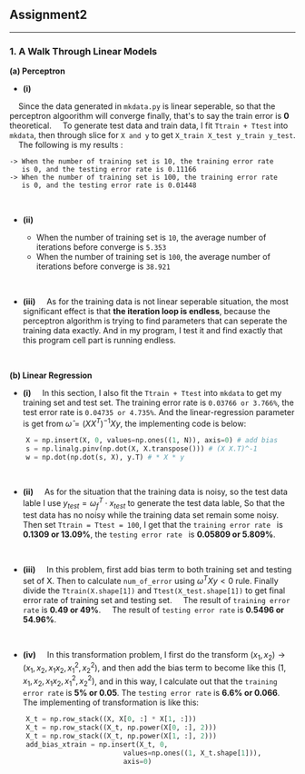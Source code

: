 ## Assignment2
---

### 1. A Walk Through Linear Models

**(a) Perceptron**

- **(i)** 

&nbsp;&nbsp;&nbsp;&nbsp;Since the data generated in `mkdata.py` is linear seperable, so that the perceptron algoorithm will converge finally, that's to say the train error is **0** theoretical. 
&nbsp;&nbsp;&nbsp;&nbsp;To generate test data and train data, I fit `Ttrain + Ttest` into `mkdata`, then through slice for `X and y` to get `X_train X_test y_train y_test`.
&nbsp;&nbsp;&nbsp;&nbsp;The following is my results :

    -> When the number of training set is 10, the training error rate 
       is 0, and the testing error rate is 0.11166
    -> When the number of training set is 100, the training error rate
       is 0, and the testing error rate is 0.01448

<br>

- **(ii)**

    - When the number of training set is `10`, the average number of iterations before converge is `5.353`
    - When the number of training set is `100`, the average number of iterations before converge is `38.921`
<br>

- **(iii)**
&nbsp;&nbsp;&nbsp;&nbsp;As for the training data is not linear seperable situation, the most significant effect is that **the iteration loop is endless**, because the perceptron algorithm is trying to find parameters that can seperate the training data exactly. And in my program, I test it and find exactly that this program cell part is running endless.

<br>

**(b) Linear Regression**

- **(i)**
&nbsp;&nbsp;&nbsp;&nbsp;In this section, I also fit the `Ttrain + Ttest` into `mkdata` to get my training set and test set. The training error rate is `0.03766 or 3.766%`, the test error rate is `0.04735 or 4.735%`. And the linear-regression parameter is get from $\hat{\omega} = (XX^T)^{-1}Xy$, the implementing code is below:
```python
    X = np.insert(X, 0, values=np.ones((1, N)), axis=0) # add bias
    s = np.linalg.pinv(np.dot(X, X.transpose())) # (X X.T)^-1
    w = np.dot(np.dot(s, X), y.T) # * X * y
```

<br>

- **(ii)**
&nbsp;&nbsp;&nbsp;&nbsp;As for the situation that the training data is noisy, so the test data lable I use $y_{test} = \omega_f^T \cdot x_{test}$ to generate the test data lable, So that the test data has no noisy while the training data set remain some noisy. Then set `Ttrain = Ttest = 100`, I get that the `training error rate ` is **0.1309 or 13.09%**, the `testing error rate ` is **0.05809 or 5.809%**.

<br>

- **(iii)**
&nbsp;&nbsp;&nbsp;&nbsp;In this problem, first add bias term to both training set and testing set of X. Then to calculate `num_of_error` using $\omega^TXy < 0$ rule. Finally divide the `Ttrain(X.shape[1])` and `Ttest(X_test.shape[1])` to get final error rate of training set and testing set.
&nbsp;&nbsp;&nbsp;&nbsp;The result of `training error rate` is **0.49 or 49%**.
&nbsp;&nbsp;&nbsp;&nbsp;The result of `testing error rate` is **0.5496 or 54.96%**.

<br>

- **(iv)**
&nbsp;&nbsp;&nbsp;&nbsp;In this transformation problem, I first do the transform $(x_1, x_2) \to (x_1, x_2, x_1x_2, x_1^2, x_2^2)$, and then add the bias term to become like this $(1, x_1, x_2, x_1x_2, x_1^2, x_2^2)$, and in this way, I calculate out that the `training error rate` is **5% or 0.05**. The `testing error rate` is **6.6% or 0.066**. The implementing of transformation is like this:
```python
    X_t = np.row_stack((X, X[0, :] * X[1, :]))
    X_t = np.row_stack((X_t, np.power(X[0, :], 2)))
    X_t = np.row_stack((X_t, np.power(X[1, :], 2)))
    add_bias_xtrain = np.insert(X_t, 0, 
                            values=np.ones((1, X_t.shape[1])), 
                            axis=0)
```
